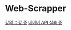 # Web-Scrapper
[강의 수강 중](https://nomadcoders.co/python-for-beginners)
[네이버 API 실습 중](https://developers.naver.com/docs/serviceapi/search/blog/blog.md#%EB%B8%94%EB%A1%9C%EA%B7%B8)

